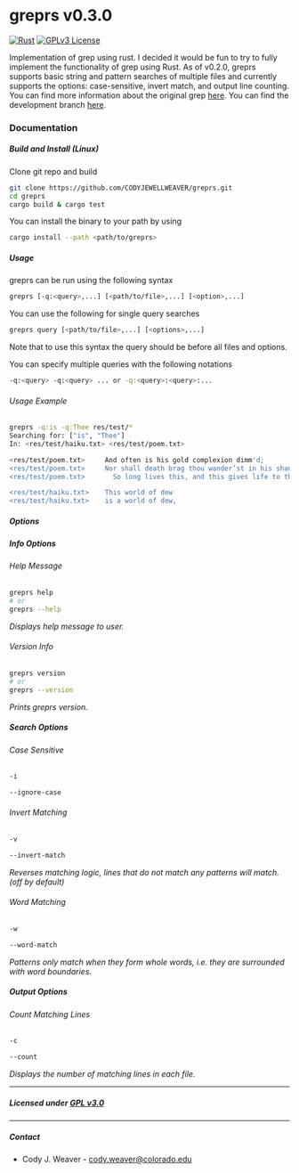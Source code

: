 # greprs v0.3.0
[![Rust](https://github.com/CODYJEWELLWEAVER/greprs/actions/workflows/rust.yml/badge.svg)](https://github.com/CODYJEWELLWEAVER/greprs/actions/workflows/rust.yml) [![GPLv3 License](https://img.shields.io/badge/License-GPL%20v3-blue.svg)](https://opensource.org/licenses/) 

Implementation of grep using rust. I decided it would be fun to try to fully implement the functionality of grep using Rust. As of v0.2.0, greprs supports basic string and pattern searches of multiple files and currently supports the options: case-sensitive, invert match, and output line counting. You can find more information about the original grep [here](https://www.gnu.org/software/grep/). You can find the 
development branch [here](https://github.com/CODYJEWELLWEAVER/greprs/tree/v0.3.0).

### Documentation
##### Build and Install (Linux)
Clone git repo and build
```bash
git clone https://github.com/CODYJEWELLWEAVER/greprs.git
cd greprs
cargo build & cargo test
```

You can install the binary to your path by using 
```bash
cargo install --path <path/to/greprs>
```

##### Usage
greprs can be run using the following syntax
```bash
greprs [-q:<query>,...] [<path/to/file>,...] [<option>,...]
```
You can use the following for single query searches
```bash
greprs query [<path/to/file>,...] [<options>,...]
```
Note that to use this syntax the query should be before all files and options.

You can specify multiple queries with the following notations
```bash
-q:<query> -q:<query> ... or -q:<query>:<query>:...
```

###### Usage Example
```bash
greprs -q:is -q:Thee res/test/*
Searching for: ["is", "Thee"]
In: <res/test/haiku.txt> <res/test/poem.txt> 

<res/test/poem.txt>     And often is his gold complexion dimm'd;
<res/test/poem.txt>     Nor shall death brag thou wander’st in his shade,
<res/test/poem.txt>       So long lives this, and this gives life to thee.

<res/test/haiku.txt>    This world of dew
<res/test/haiku.txt>    is a world of dew,
```

##### Options
##### Info Options
###### Help Message
```bash
greprs help 
# or
greprs --help
```
*Displays help message to user.*

###### Version Info
```bash
greprs version
# or
greprs --version
```
*Prints greprs version.*

##### Search Options
###### Case Sensitive
```bash
-i 
```
```bash
--ignore-case
```

###### Invert Matching
```bash
-v
```
```bash
--invert-match
```
*Reverses matching logic, lines that do not match any patterns will match. (off by default)*

###### Word Matching
```bash
-w
```
```bash
--word-match
```
*Patterns only match when they form whole words, i.e. they are surrounded with word boundaries.*

##### Output Options
###### Count Matching Lines
```bash
-c
```
```bash
--count
```
*Displays the number of matching lines in each file.*

---
##### Licensed under [GPL v3.0](https://www.gnu.org/licenses/gpl-3.0.en.html#license-text)

---
##### Contact
* Cody J. Weaver - cody.weaver@colorado.edu 

